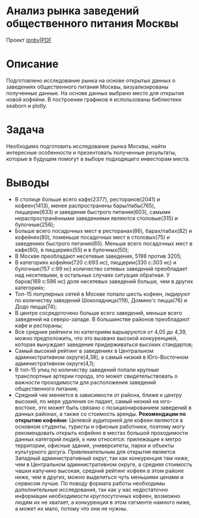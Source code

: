 # Анализ рынка заведений общественного питания Москвы
Проект [ipnby](https://github.com/izhblicz/Portfolio-YP/blob/main/Анализ%20рынка%20заведений%20общественного%20питания%20Москвы/analysis_catering.ipynb)|[PDF](https://github.com/izhblicz/Portfolio-YP/blob/main/Анализ%20рынка%20заведений%20общественного%20питания%20Москвы/analysis_catering.pdf)
# Описание
Подготовлено исследование рынка на основе открытых данных о заведениях общественного питания Москвы, визуализированы полученные данные. На основе данных выбрано место для открытия новой кофейни. В построении графиков я использованы библиотеки seaborn и plotly. 
# Задача 
Необходимо подготовить исследование рынка Москвы, найти интересные особенности и презентовать полученные результаты, которые в будущем помогут в выборе подходящего инвесторам места.
# Выводы
- В столице больше всего кафе(2377), ресторанов(2041) и кофеен(1413), менее распространены бары/пабы(765), пиццерии(633) и заведения быстрого питания(603), самыми нераспространёнными заведениями являются столовые(315) и булочные(256);
- Больше всего посадочных мест в ресторанах(86), барах/пабах(82) и кофейнях(80), поменьше посадочных мест в столовых(75) и заведениях быстрого питания(65). Меньше всего посадочных мест в кафе(60), в пиццериях(55) и в булочных(50);
- В Москве преобладают несетевые заведения, 5198 против 3205;
- В категориях кофейни(720 с:693 нс), пиццерии(330 с:303 нс) и булочные(157 с:99 нс) количество сетевых заведений преобладает над несетевыми, в остальных случаях ситуация обратная. У баров(169 с:596 нс) доля несетевых заведений больше, чем в других категориях;
- Топ-15 популярных сетей в Москве попало шесть кофеен, лидируют по количеству заведений Шоколадница(119), Домино'с пицца(76) и Додо пицца(74);
- В центре сосредоточено больше всего заведений, меньше всего заведений на северо-западе. В большинстве районов преобладают кафе и рестораны;
- Все средние рейтинги по категориям варьируются от 4,05 до 4,39, можно предположить, что это вызвано высокой конкуренцией, которая вынуждает заведения придерживаться высоких стандартов;
- Самый высокий рейтинг в заведениях в Центральном административном округе(4,38), а самый низкий в Юго-Восточном административном округе(4,1);
- В топ-15 улиц по количеству заведений попали крупные транспортные артерии города, это может свидетельствовать о важности проходимости для расположения заведений общественного питания;
- Средний чек меняется в зависимости от района, ближе к центру высокий, по мере удаления он падает, самый низкий на юго-востоке, это может быть связано с позиционированием заведений в данных районах, а также со стоимость аренды.
  **Рекомендации по открытию кофейни:** Целевой аудиторией для кофеен являются в основном студенты, туристы и офисные работники, поэтому могу рекомендовать открыть кофейню в местах большой проходимости данных категорий людей, к ним относятся: прилежащие к метро территории, офисные здания, университеты, парки и объекты культурного досуга. Привлекательным для открытия является Западный административный округ, так как конкуренция там ниже, чем в Центральном административном округе, а средняя стоимость чашки капучино высокая, средний рейтинг кофеен в этом районе ниже, чем в других, можно выделиться чуть меньшими ценами и сервисом лучше. По поводу формата работы необходимы дополнительные исследования, так как у нас недостаточно информации необходимости круглосуточных кофеен, возможно людям их не хватает, а конкуренция в этом сегменте намного ниже, а может их мало, потому что они не нужны.
